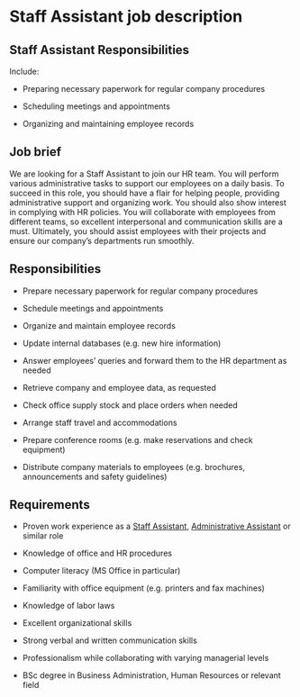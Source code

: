 # Staff Assistant job description


## Staff Assistant Responsibilities

Include:

* Preparing necessary paperwork for regular company procedures

* Scheduling meetings and appointments

* Organizing and maintaining employee records


## Job brief

We are looking for a Staff Assistant to join our HR team. You will perform various administrative tasks to support our employees on a daily basis.
To succeed in this role, you should have a flair for helping people, providing administrative support and organizing work. You should also show interest in complying with HR policies. You will collaborate with employees from different teams, so excellent interpersonal and communication skills are a must.
Ultimately, you should assist employees with their projects and ensure our company’s departments run smoothly.


## Responsibilities

* Prepare necessary paperwork for regular company procedures

* Schedule meetings and appointments

* Organize and maintain employee records

* Update internal databases (e.g. new hire information)

* Answer employees’ queries and forward them to the HR department as needed

* Retrieve company and employee data, as requested

* Check office supply stock and place orders when needed

* Arrange staff travel and accommodations

* Prepare conference rooms (e.g. make reservations and check equipment)

* Distribute company materials to employees (e.g. brochures, announcements and safety guidelines)


## Requirements

* Proven work experience as a <a href="https://resources.workable.com/staff-assistant-interview-questions">Staff Assistant</a>, <a href="https://resources.workable.com/administrative-assistant-job-description" target="_blank" rel="noopener noreferrer">Administrative Assistant</a> or similar role

* Knowledge of office and HR procedures

* Computer literacy (MS Office in particular)

* Familiarity with office equipment (e.g. printers and fax machines)

* Knowledge of labor laws

* Excellent organizational skills

* Strong verbal and written communication skills

* Professionalism while collaborating with varying managerial levels

* BSc degree in Business Administration, Human Resources or relevant field
